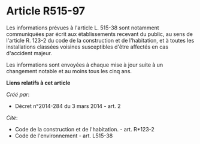 # Article R515-97

Les informations prévues à l'article L. 515-38 sont notamment communiquées par écrit aux établissements recevant du public,
au sens de l'article R. 123-2 du code de la construction et de l'habitation, et à toutes les installations classées voisines
susceptibles d'être affectés en cas d'accident majeur.

Les informations sont envoyées à chaque mise à jour suite à un changement notable et au moins tous les cinq ans.

**Liens relatifs à cet article**

_Créé par_:

  - Décret n°2014-284 du 3 mars 2014 - art. 2

_Cite_:

  - Code de la construction et de l'habitation. - art. R*123-2
  - Code de l'environnement - art. L515-38
